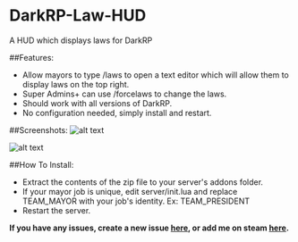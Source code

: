 # DarkRP-Law-HUD
A HUD which displays laws for DarkRP

##Features:

* Allow mayors to type /laws to open a text editor which will allow them to display laws on the top right.
* Super Admins+ can use /forcelaws to change the laws.
* Should work with all versions of DarkRP.
* No configuration needed, simply install and restart.

##Screenshots:
![alt text](http://i.imgur.com/AdJ59ae.jpg "Screenshot 1")

![alt text](http://i.imgur.com/2LiCJPC.jpg "Screenshot 2")

##How To Install:

* Extract the contents of the zip file to your server's addons folder.
* If your mayor job is unique, edit server/init.lua and replace TEAM_MAYOR with your job's identity. Ex: TEAM_PRESIDENT
* Restart the server.

**If you have any issues, create a new issue [here](https://github.com/Kevin-Adams/DarkRP-Law-HUD/issues/new), or add me on steam [here](http://steamcommunity.com/id/kevinadams/).**
